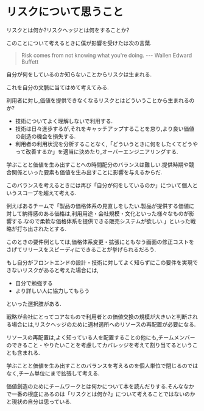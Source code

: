 リスクについて思うこと
===

リスクとは何か?リスクヘッジとは何をすることか?

このことについて考えるときに僕が影響を受けたは次の言葉.

> Risk comes from not knowing what you're doing. 
>    --- Wallen Edward Buffett

自分が何をしているのか知らないことからリスクは生まれる.

これを自分の文脈に当てはめて考えてみる.

利用者に対し,価値を提供できなくなるリスクとはどういうことから生まれるのか?

- 技術についてよく理解しないで利用する.
- 技術は日々進歩するが,それをキャッチアップすることを怠り,より良い価値の創造の機会を損失する.
- 利用者の利用状況を分析することなく,「どういうときに何をしたくてどうやって改善するか」を適当に決めたり,オーバーエンジニアリングする.

学ぶことと価値を生み出すことへの時間配分のバランスは難しい.提供時期や競合関係といった要素も価値を生み出すことに影響を与えるからだ.

このバランスを考えるときには再び「自分が何をしているのか」について個人というスコープを超えて考える.

例えばあるチームで「製品の価格体系の見直しをしたい.製品が提供する価値に対して納得感のある価格は,利用用途・会社規模・文化といった様々なものが影響する.なので柔軟な価格体系を提供できる販売システムが欲しい.」といった戦略が打ち出されたとする.

このときの要件例としては,価格体系変更・拡張にともなう画面の修正コストをさげてリリースをスピーディにできることが挙げられるだろう.

もし自分がフロントエンドの設計・技術に対してよく知らずにこの要件を実現できないリスクがあると考えた場合には,

- 自分で勉強する
- より詳しい人に協力してもらう

といった選択肢がある.

戦略が会社にとってコアなもので利用者との価値交換の規模が大きいと判断される場合には,リスクヘッジのために適材適所へのリソースの再配置が必要になる.

リソースの再配置は,よく知っている人を配置することの他にも,チームメンバーのできること・やりたいことを考慮してカバレッジを考えて割り当てるということも含まれる.

学ぶことと価値を生み出すことのバランスを考えるのを個人単位で閉じるのではなく,チーム単位にまで拡張して考える.


価値創造のためにチームワークとは何かについて本を読んだりする.そんななかで一番の根底にあるのは「リスクとは何か?」について考えることではないのかと現状の自分は思っている.
